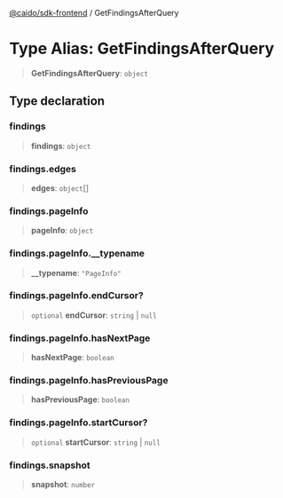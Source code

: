 [@caido/sdk-frontend](../index.md) / GetFindingsAfterQuery

# Type Alias: GetFindingsAfterQuery

> **GetFindingsAfterQuery**: `object`

## Type declaration

### findings

> **findings**: `object`

### findings.edges

> **edges**: `object`[]

### findings.pageInfo

> **pageInfo**: `object`

### findings.pageInfo.\_\_typename

> **\_\_typename**: `"PageInfo"`

### findings.pageInfo.endCursor?

> `optional` **endCursor**: `string` \| `null`

### findings.pageInfo.hasNextPage

> **hasNextPage**: `boolean`

### findings.pageInfo.hasPreviousPage

> **hasPreviousPage**: `boolean`

### findings.pageInfo.startCursor?

> `optional` **startCursor**: `string` \| `null`

### findings.snapshot

> **snapshot**: `number`
